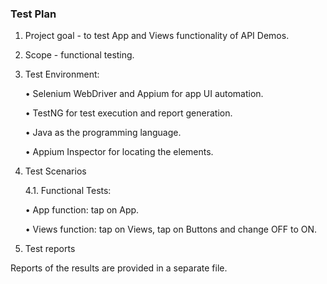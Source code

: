 ### Test Plan

1. Project goal - to test App and Views functionality of API Demos.

2. Scope - functional testing.

3. Test Environment:

   • Selenium WebDriver and Appium for app UI automation.

   • TestNG for test execution and report generation.

   • Java as the programming language.

   • Appium Inspector for locating the elements. 

4. Test Scenarios

   4.1. Functional Tests:

     •  App function: tap on App.

     •  Views function: tap on Views, tap on Buttons and change OFF to ON.

5. Test reports

Reports of the results are provided in a separate file.
